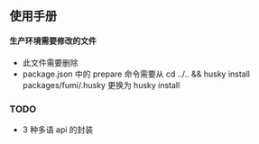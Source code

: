 ## 使用手册

#### 生产环境需要修改的文件

- 此文件需要删除
- package.json 中的 prepare 命令需要从 cd ../.. && husky install packages/fumi/.husky 更换为 husky install

### TODO

- 3 种多语 api 的封装
